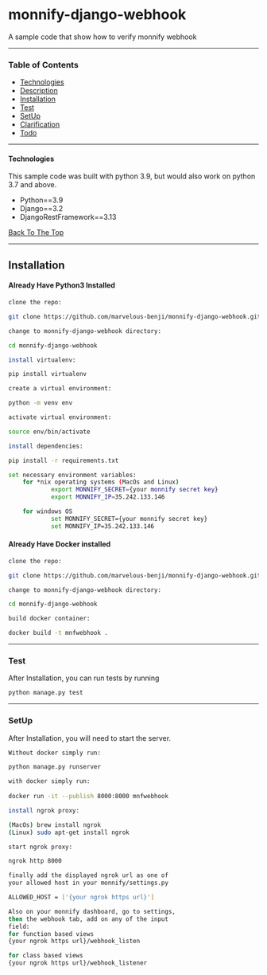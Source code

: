 # monnify-django-webhook
A sample code that show how to verify monnify webhook

---

### Table of Contents

- [Technologies](#Technologies)
- [Description](#Description)
- [Installation](#Installation)
- [Test](#Test)
- [SetUp](#SetUp)
- [Clarification](#Clarification)
- [Todo](#Todo)

---

#### Technologies
This sample code was built with python 3.9, but would also work on python 3.7 and above. 

- Python==3.9
- Django==3.2
- DjangoRestFramework==3.13
  
[Back To The Top](#read-me-template)

---

## Installation
#### Already Have Python3 Installed
```bash
clone the repo:

git clone https://github.com/marvelous-benji/monnify-django-webhook.git

change to monnify-django-webhook directory:

cd monnify-django-webhook

install virtualenv:

pip install virtualenv

create a virtual environment:

python -m venv env

activate virtual environment:

source env/bin/activate

install dependencies:

pip install -r requirements.txt

set necessary environment variables:
    for *nix operating systems (MacOs and Linux)
            export MONNIFY_SECRET={your monnify secret key}
            export MONNIFY_IP=35.242.133.146

    for windows OS
            set MONNIFY_SECRET={your monnify secret key}
            set MONNIFY_IP=35.242.133.146
```

#### Already Have Docker installed

```bash
clone the repo:

git clone https://github.com/marvelous-benji/monnify-django-webhook.git

change to monnify-django-webhook directory:

cd monnify-django-webhook

build docker container:

docker build -t mnfwebhook .

```
---

### Test
After Installation, you can run tests by running
```bash
python manage.py test
```
---

### SetUp
After Installation, you will need to start the server.
```bash
Without docker simply run:

python manage.py runserver

with docker simply run:
 
docker run -it --publish 8000:8000 mnfwebhook

install ngrok proxy:

(MacOs) brew install ngrok
(Linux) sudo apt-get install ngrok

start ngrok proxy:

ngrok http 8000

finally add the displayed ngrok url as one of   
your allowed host in your monnify/settings.py  

ALLOWED_HOST = ['{your ngrok https url}']

Also on your monnify dashboard, go to settings,  
then the webhook tab, add on any of the input  
field:
for function based views
{your ngrok https url}/webhook_listen 

for class based views
{your ngrok https url}/webhook_listener







